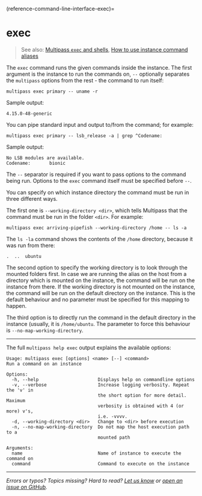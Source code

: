 (reference-command-line-interface-exec)=
# exec

> See also: [Multipass `exec` and shells](/explanation/multipass-exec-and-shells), [How to use instance command aliases](/how-to-guides/manage-instances/use-instance-command-aliases)

The `exec` command runs the given commands inside the instance. The first argument is the instance to run the commands on, `--` optionally separates the `multipass` options from the rest - the command to run itself:

```{code-block} text
multipass exec primary -- uname -r
```

Sample output:

```{code-block} text
4.15.0-48-generic
```

You can pipe standard input and output to/from the command; for example:

```{code-block} text
multipass exec primary -- lsb_release -a | grep ^Codename:
```

Sample output:

```{code-block} text
No LSB modules are available.
Codename:       bionic
```

The `--` separator is required if you want to pass options to the command being run. Options to the `exec` command itself must be specified before `--`.

You can specify on which instance directory the command must be run in three different ways.

The first one is `--working-directory <dir>`, which tells Multipass that the command must be run in the folder `<dir>`. For example:

```{code-block} text
multipass exec arriving-pipefish --working-directory /home -- ls -a
```

The `ls -la` command shows the contents of the `/home` directory, because it was run from there:

```{code-block} text
.  ..  ubuntu
```

The second option to specify the working directory is to look through the mounted folders first. In case we are running the alias on the host from a directory which is mounted on the instance, the command will be run on the instance from there. If the working directory is not mounted on the instance, the command will be run on the default directory on the instance. This is the default behaviour and no parameter must be specified for this mapping to happen.

The third option is to directly run the command in the default directory in the instance (usually, it is `/home/ubuntu`. The parameter to force this behaviour is `--no-map-working-directory`.

---

The full `multipass help exec` output explains the available options:

```{code-block} text
Usage: multipass exec [options] <name> [--] <command>
Run a command on an instance

Options:
  -h, --help                      Displays help on commandline options
  -v, --verbose                   Increase logging verbosity. Repeat the 'v' in
                                  the short option for more detail. Maximum
                                  verbosity is obtained with 4 (or more) v's,
                                  i.e. -vvvv.
  -d, --working-directory <dir>   Change to <dir> before execution
  -n, --no-map-working-directory  Do not map the host execution path to a
                                  mounted path

Arguments:
  name                            Name of instance to execute the command on
  command                         Command to execute on the instance
```

---

*Errors or typos? Topics missing? Hard to read? <a href="https://docs.google.com/forms/d/e/1FAIpQLSd0XZDU9sbOCiljceh3rO_rkp6vazy2ZsIWgx4gsvl_Sec4Ig/viewform?usp=pp_url&entry.317501128=https://multipass.run/docs/exec-command" target="_blank">Let us know</a> or <a href="https://github.com/canonical/multipass/issues/new/choose" target="_blank">open an issue on GitHub</a>.*

